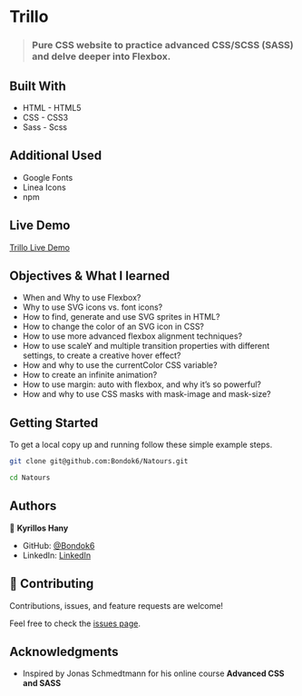 # Trillo

> ### Pure CSS website to practice advanced CSS/SCSS (SASS) and delve deeper into Flexbox.


## Built With

- HTML - HTML5
- CSS - CSS3
- Sass - Scss

## Additional Used

- Google Fonts
- Linea Icons
- npm

## Live Demo

[Trillo Live Demo](https://bondok6.github.io/trillo/)

## Objectives & What I learned

- When and Why to use Flexbox?
- Why to use SVG icons vs. font icons?
- How to find, generate and use SVG sprites in HTML?
- How to change the color of an SVG icon in CSS?
- How to use more advanced flexbox alignment techniques?
- How to use scaleY and multiple transition properties with different settings, to create a creative hover effect?
- How and why to use the currentColor CSS variable?
- How to create an infinite animation?
- How to use margin: auto with flexbox, and why it’s so powerful?
- How and why to use CSS masks with mask-image and mask-size?


## Getting Started

To get a local copy up and running follow these simple example steps.

```bash
git clone git@github.com:Bondok6/Natours.git
```

```bash
cd Natours
```

## Authors

👤 **Kyrillos Hany**

- GitHub: [@Bondok6](https://github.com/Bondok6)
- LinkedIn: [LinkedIn](https://linkedin.com/in/linkedinhandle)

## 🤝 Contributing

Contributions, issues, and feature requests are welcome!

Feel free to check the [issues page](../../issues/).

## Acknowledgments

- Inspired by Jonas Schmedtmann for his online course **Advanced CSS and SASS**
